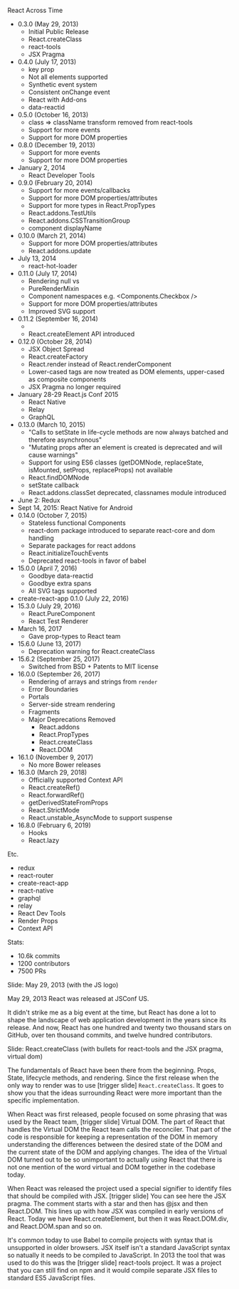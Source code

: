React Across Time

* 0.3.0 (May 29, 2013)
  * Initial Public Release
  * React.createClass
  * react-tools
  * JSX Pragma
* 0.4.0 (July 17, 2013)
  * key prop
  * Not all elements supported
  * Synthetic event system
  * Consistent onChange event
  * React with Add-ons
  * data-reactid
* 0.5.0 (October 16, 2013)
  * class => className transform removed from react-tools
  * Support for more events
  * Support for more DOM properties
* 0.8.0 (December 19, 2013)
  * Support for more events
  * Support for more DOM properties
* January 2, 2014
  * React Developer Tools
* 0.9.0 (February 20, 2014)
  * Support for more events/callbacks
  * Support for more DOM properties/attributes
  * Support for more types in React.PropTypes
  * React.addons.TestUtils
  * React.addons.CSSTransitionGroup
  * component displayName
* 0.10.0 (March 21, 2014)
  * Support for more DOM properties/attributes
  * React.addons.update
* July 13, 2014
  * react-hot-loader
* 0.11.0 (July 17, 2014)
  * Rendering null vs <div/>
  * PureRenderMixin
  * Component namespaces e.g. <Components.Checkbox />
  * Support for more DOM properties/attributes
  * Improved SVG support
* 0.11.2 (September 16, 2014)
  * <dialog> and <picture> elements
  * React.createElement API introduced
* 0.12.0 (October 28, 2014)
  * JSX Object Spread
  * React.createFactory
  * React.render instead of React.renderComponent
  * Lower-cased tags are now treated as DOM elements, upper-cased as composite components
  * JSX Pragma no longer required
* January 28-29 React.js Conf 2015
  * React Native
  * Relay
  * GraphQL
* 0.13.0 (March 10, 2015)
  * "Calls to setState in life-cycle methods are now always batched and therefore asynchronous"
  * "Mutating props after an element is created is deprecated and will cause warnings"
  * Support for using ES6 classes (getDOMNode, replaceState, isMounted, setProps, replaceProps) not available
  * React.findDOMNode
  * setState callback
  * React.addons.classSet deprecated, classnames module introduced
* June 2: Redux
* Sept 14, 2015: React Native for Android
* 0.14.0 (October 7, 2015)
  * Stateless functional Components
  * react-dom package introduced to separate react-core and dom handling
  * Separate packages for react addons
  * React.initializeTouchEvents
  * Deprecated react-tools in favor of babel
* 15.0.0 (April 7, 2016)
  * Goodbye data-reactid
  * Goodbye extra spans
  * All SVG tags supported
* create-react-app 0.1.0 (July 22, 2016)
* 15.3.0 (July 29, 2016)
  * React.PureComponent
  * React Test Renderer
* March 16, 2017
  * Gave prop-types to React team
* 15.6.0 (June 13, 2017)
  * Deprecation warning for React.createClass
* 15.6.2 (September 25, 2017)
  * Switched from BSD + Patents to MIT license
* 16.0.0 (September 26, 2017)
  * Rendering of arrays and strings from `render`
  * Error Boundaries
  * Portals
  * Server-side stream rendering
  * Fragments
  * Major Deprecations Removed
    * React.addons
    * React.PropTypes
    * React.createClass
    * React.DOM
* 16.1.0 (November 9, 2017)
  * No more Bower releases
* 16.3.0 (March 29, 2018)
  * Officially supported Context API
  * React.createRef()
  * React.forwardRef()
  * getDerivedStateFromProps
  * React.StrictMode
  * React.unstable_AsyncMode to support suspense
* 16.8.0 (February 6, 2019)
  * Hooks
  * React.lazy

Etc.

* redux
* react-router
* create-react-app
* react-native
* graphql
* relay
* React Dev Tools
* Render Props
* Context API


Stats:
* 10.6k commits
* 1200 contributors
* 7500 PRs



Slide: May 29, 2013 (with the JS logo)

May 29, 2013 React was released at JSConf US.

It didn't strike me as a big event at the time, but React has done a lot to shape the landscape of web application development in the years since its release. And now, React has one hundred and twenty two thousand stars on GitHub, over ten thousand commits, and twelve hundred contributors.

Slide: React.createClass (with bullets for react-tools and the JSX pragma, virtual dom)

The fundamentals of React have been there from the beginning. Props, State, lifecycle methods, and rendering. Since the first release when the only way to render was to use [trigger slide] `React.createClass`. It goes to show you that the ideas surrounding React were more important than the specific implementation.

When React was first released, people focused on some phrasing that was used by the React team, [trigger slide] Virtual DOM. The part of React that handles the Virtual DOM the React team calls the reconciler. That part of the code is responsible for keeping a representation of the DOM in memory understanding the differences between the desired state of the DOM and the current state of the DOM and applying changes. The idea of the Virtual DOM turned out to be so unimportant to actually *using* React that there is not one mention of the word virtual and DOM together in the codebase today.

When React was released the project used a special signifier to identify files that should be compiled with JSX. [trigger slide] You can see here the JSX pragma. The comment starts with a star and then has @jsx and then React.DOM. This lines up with how JSX was compiled in early versions of React. Today we have React.createElement, but then it was React.DOM.div, and React.DOM.span and so on.

It's common today to use Babel to compile projects with syntax that is unsupported in older browsers. JSX itself isn't a standard JavaScript syntax so natually it needs to be compiled to JavaScript. In 2013 the tool that was used to do this was the [trigger slide] react-tools project. It was a project that you can still find on npm and it would compile separate JSX files to standard ES5 JavaScript files.
